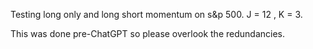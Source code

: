 Testing long only and long short momentum on s&p 500. J = 12 , K = 3.

This was done pre-ChatGPT so please overlook the redundancies.
